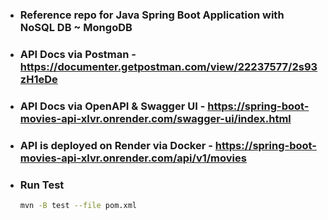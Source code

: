 - ### Reference repo for Java Spring Boot Application with NoSQL DB ~ MongoDB

- ### API Docs via Postman - https://documenter.getpostman.com/view/22237577/2s93zH1eDe
  
- ### API Docs via OpenAPI & Swagger UI - https://spring-boot-movies-api-xlvr.onrender.com/swagger-ui/index.html

- ### API is deployed on Render via Docker - https://spring-boot-movies-api-xlvr.onrender.com/api/v1/movies

- ### Run Test

    ```bash
    mvn -B test --file pom.xml
    ```